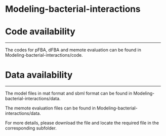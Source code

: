 # Modeling-bacterial-interactions

# Code availability
-------
The codes for pFBA, dFBA and memote evaluation can be found in Modeling-bacterial-interactions/code.

# Data availability
-------
The model files in mat format and sbml format can be found in Modeling-bacterial-interactions/data.

The memote evaluation files can be found in Modeling-bacterial-interactions/data.



For more details, please download the file and locate the required file in the corresponding subfolder.  

 
